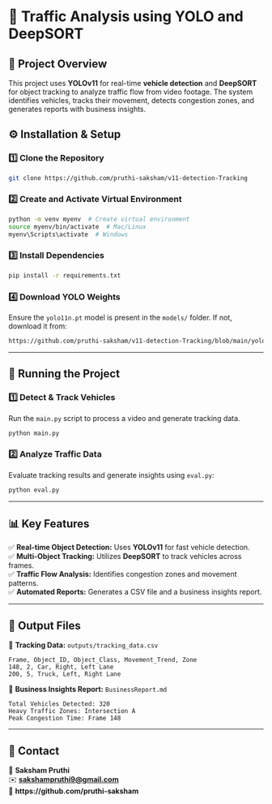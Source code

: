 # 🚦 Traffic Analysis using YOLO and DeepSORT

## 📌 Project Overview

This project uses **YOLOv11** for real-time **vehicle detection** and **DeepSORT** for object tracking to analyze traffic flow from video footage. The system identifies vehicles, tracks their movement, detects congestion zones, and generates reports with business insights.

## ⚙️ Installation & Setup

### **1️⃣ Clone the Repository**

```bash
git clone https://github.com/pruthi-saksham/v11-detection-Tracking
```

### **2️⃣ Create and Activate Virtual Environment**

```bash
python -m venv myenv  # Create virtual environment
source myenv/bin/activate  # Mac/Linux
myenv\Scripts\activate  # Windows
```

### **3️⃣ Install Dependencies**

```bash
pip install -r requirements.txt
```

### **4️⃣ Download YOLO Weights**

Ensure the `yolo11n.pt` model is present in the `models/` folder. If not, download it from:

```bash
https://github.com/pruthi-saksham/v11-detection-Tracking/blob/main/yolo11n.pt
```

---

## 🚀 Running the Project

### **1️⃣ Detect & Track Vehicles**

Run the `main.py` script to process a video and generate tracking data.

```bash
python main.py
```

### **2️⃣ Analyze Traffic Data**

Evaluate tracking results and generate insights using `eval.py`:

```bash
python eval.py
```

---

## 📊 Key Features

✅ **Real-time Object Detection:** Uses **YOLOv11** for fast vehicle detection.\
✅ **Multi-Object Tracking:** Utilizes **DeepSORT** to track vehicles across frames.\
✅ **Traffic Flow Analysis:** Identifies congestion zones and movement patterns.\
✅ **Automated Reports:** Generates a CSV file and a business insights report.

---

## 📌 Output Files

📂 **Tracking Data:** `outputs/tracking_data.csv`

```
Frame, Object_ID, Object_Class, Movement_Trend, Zone
148, 2, Car, Right, Left Lane
200, 5, Truck, Left, Right Lane
```

📂 **Business Insights Report:** `BusinessReport.md`

```
Total Vehicles Detected: 320
Heavy Traffic Zones: Intersection A
Peak Congestion Time: Frame 148
```

---

## 📧 Contact

📩 **Saksham Pruthi**\
✉️ **[sakshampruthi9@gmail.com](mailto\:sakshampruthi9@gmail.com)**\
🔗 **https\://github.com/pruthi-saksham**


